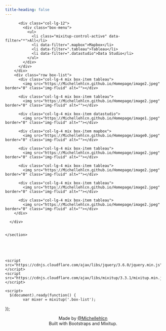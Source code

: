 ```yaml
---
title-heading: false
---
```

<html lang="en"> 
  <head>
  <meta charset="UTF-8">
	
  <link rel="stylesheet" href="https://cdnjs.cloudflare.com/ajax/libs/twitter-bootstrap/5.0.1/css/bootstrap.min.css">
  <link rel="stylesheet" href="style.css">
  </head>

  <body>
    <section class="work-box">
      <div class="container">
        <div class="row">

          <div class="col-lg-12">
            <div class="box-menu">
              <ul>
                <li class="mixitup-control-active" data-filter="*">All</li>
                <li data-filter=".mapbox">Mapbox</li>
                <li data-filter=".tableau">Tableau</li>
                <li data-filter=".datastudio">Data Studio</li>
              </ul>
            </div>
          </div>
        </div>
        <div class="row box-list">
          <div class="col-lg-4 mix box-item tableau">
            <img src="https://Michellehlcn.github.io/Homepage/image2.jpeg" border="0" class="img-fluid" alt=""></div>

          <div class="col-lg-4 mix box-item tableau">
            <img src="https://Michellehlcn.github.io/Homepage/image2.jpeg" border="0" class="img-fluid" alt=""></div>

          <div class="col-lg-4 mix box-item datastudio">
            <img src="https://Michellehlcn.github.io/Homepage/image1.jpeg" border="0" class="img-fluid" alt=""></div>

          <div class="col-lg-4 mix box-item mapbox">
            <img src="https://Michellehlcn.github.io/Homepage/image0.jpeg" border="0" class="img-fluid" alt=""></div>

          <div class="col-lg-4 mix box-item tableau">
            <img src="https://Michellehlcn.github.io/Homepage/image2.jpeg" border="0" class="img-fluid" alt=""></div>

          <div class="col-lg-4 mix box-item tableau">
            <img src="https://Michellehlcn.github.io/Homepage/image2.jpeg" border="0" class="img-fluid" alt=""></div>

          <div class="col-lg-4 mix box-item tableau">
            <img src="https://Michellehlcn.github.io/Homepage/image2.jpeg" border="0" class="img-fluid" alt=""></div>

          <div class="col-lg-4 mix box-item tableau">
            <img src="https://Michellehlcn.github.io/Homepage/image2.jpeg" border="0" class="img-fluid" alt=""></div>
        </div>

      </div>

     
    </section>





    <script src="https://cdnjs.cloudflare.com/ajax/libs/jquery/3.6.0/jquery.min.js"></script>
    <script src="https://cdnjs.cloudflare.com/ajax/libs/mixitup/3.3.1/mixitup.min.js"></script>

    <script>
      $(document).ready(function() {
            var mixer = mixitup('.box-list');
});
    </script>



<style>
header{
	title: false
  display: none;
}
.box-item{
  margin-bottom: 30px;
}
img{
  max-width: 100%;
}
.box-item img{
  height: 100%;
  max-height: 300px;
  width: 100%;
  object-fit: cover;
}
.box-menu{
  text-align: center;
}
.box-menu ul{
  padding: 0;
  margin: 0;
  list-style: none;
}
.box-menu ul li{
  font-weight: bold;
  text-transform: uppercase;
  border-radius:50px;
  cursor: pointer;
  margin-bottom: 60px;
  margin: 34px 4px;
  background: darkorange;
  font-size:18px;
  padding: 10px 30px;
  display: inline-block;
  color: #fff;
}
.box-menu ul li.mixitup-control-active{
  background: #000;
}
</style>
</body>
   <footer>
  <p><center>Made by <a href="http://michellehlcn.wordpress.com">@Michellehlcn</a>
	  <br>Built with Bootstraps and Mixitup.<br></center></p>
</footer>
</html>
